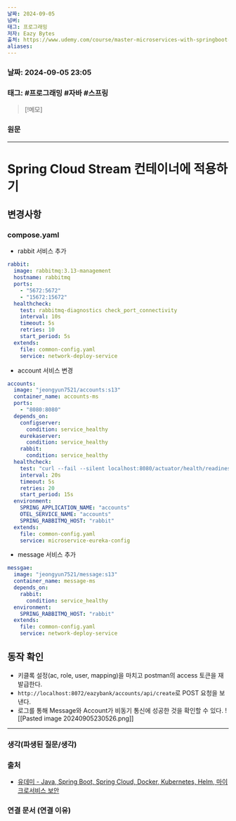 ```yaml
---
날짜: 2024-09-05
넘버: 
태그: 프로그래밍
저자: Eazy Bytes
출처: https://www.udemy.com/course/master-microservices-with-springboot-docker-kubernetes-korean/
aliases:
---
```

### 날짜:  2024-09-05 23:05

### 태그: #프로그래밍 #자바 #스프링

>[!메모]
>

### 원문
---
# Spring Cloud Stream 컨테이너에 적용하기
## 변경사항
### compose.yaml
- rabbit 서비스 추가
```yaml
rabbit:
  image: rabbitmq:3.13-management
  hostname: rabbitmq
  ports:
    - "5672:5672"
    - "15672:15672"
  healthcheck:
    test: rabbitmq-diagnostics check_port_connectivity
    interval: 10s
    timeout: 5s
    retries: 10
    start_period: 5s
  extends:
    file: common-config.yaml
    service: network-deploy-service
```
- account 서비스 변경
```yaml hl:11,12,22
accounts:  
  image: "jeongyun7521/accounts:s13"  
  container_name: accounts-ms  
  ports:  
    - "8080:8080"  
  depends_on:  
    configserver:  
      condition: service_healthy  
    eurekaserver:  
      condition: service_healthy  
    rabbit:  
      condition: service_healthy  
  healthcheck:  
    test: "curl --fail --silent localhost:8080/actuator/health/readiness | grep UP || exit 1"  
    interval: 20s  
    timeout: 5s  
    retries: 20  
    start_period: 15s  
  environment:  
    SPRING_APPLICATION_NAME: "accounts"  
    OTEL_SERVICE_NAME: "accounts"  
    SPRING_RABBITMQ_HOST: "rabbit"  
  extends:  
    file: common-config.yaml  
    service: microservice-eureka-config
```
- message 서비스 추가
```yaml
messgae:  
  image: "jeongyun7521/message:s13"  
  container_name: message-ms  
  depends_on:  
    rabbit:  
      condition: service_healthy  
  environment:  
    SPRING_RABBITMQ_HOST: "rabbit"  
  extends:  
    file: common-config.yaml  
    service: network-deploy-service
```

## 동작 확인
- 키클록 설정(ac, role, user, mapping)을 마치고 postman의 access 토큰을 재발급한다.
- `http://localhost:8072/eazybank/accounts/api/create`로 POST 요청을 보낸다.
- 로그를 통해 Message와 Account가 비동기 통신에 성공한 것을 확인할 수 있다.
![[Pasted image 20240905230526.png]]
---
### 생각(파생된 질문/생각)

### 출처
- [유데미 - Java, Spring Boot, Spring Cloud, Docker, Kubernetes, Helm, 마이크로서비스 보안](https://www.udemy.com/course/master-microservices-with-springboot-docker-kubernetes-korean/)

### 연결 문서 (연결 이유)
